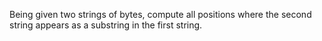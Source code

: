 Being given two strings of bytes, compute all positions where the second string appears as a substring in the first string.
